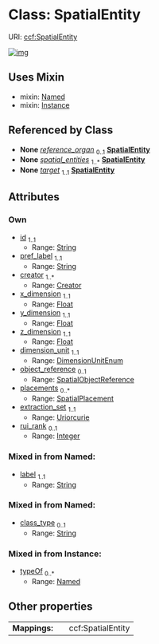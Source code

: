 
# Class: SpatialEntity




URI: [ccf:SpatialEntity](http://purl.org/ccf/SpatialEntity)


[![img](https://yuml.me/diagram/nofunky;dir:TB/class/[SpatialPlacement],[SpatialObjectReference],[SpatialPlacement]<placements%200..*-++[SpatialEntity&#124;id:string;pref_label:string;x_dimension:float;y_dimension:float;z_dimension:float;dimension_unit:DimensionUnitEnum;extraction_set:uriorcurie;rui_rank:integer%20%3F;label:string;class_type:string%20%3F],[SpatialObjectReference]<object_reference%200..1-++[SpatialEntity],[Creator]<creator%201..*-++[SpatialEntity],[LandmarkData]++-%20spatial_entities%201..*>[SpatialEntity],[SpatialPlacement]-%20target%201..1>[SpatialEntity],[SpatialEntity]uses%20-.->[Named],[SpatialEntity]uses%20-.->[Instance],[Named],[LandmarkData],[Instance],[Creator])](https://yuml.me/diagram/nofunky;dir:TB/class/[SpatialPlacement],[SpatialObjectReference],[SpatialPlacement]<placements%200..*-++[SpatialEntity&#124;id:string;pref_label:string;x_dimension:float;y_dimension:float;z_dimension:float;dimension_unit:DimensionUnitEnum;extraction_set:uriorcurie;rui_rank:integer%20%3F;label:string;class_type:string%20%3F],[SpatialObjectReference]<object_reference%200..1-++[SpatialEntity],[Creator]<creator%201..*-++[SpatialEntity],[LandmarkData]++-%20spatial_entities%201..*>[SpatialEntity],[SpatialPlacement]-%20target%201..1>[SpatialEntity],[SpatialEntity]uses%20-.->[Named],[SpatialEntity]uses%20-.->[Instance],[Named],[LandmarkData],[Instance],[Creator])

## Uses Mixin

 *  mixin: [Named](Named.md)
 *  mixin: [Instance](Instance.md)

## Referenced by Class

 *  **None** *[reference_organ](reference_organ.md)*  <sub>0..1</sub>  **[SpatialEntity](SpatialEntity.md)**
 *  **None** *[spatial_entities](spatial_entities.md)*  <sub>1..\*</sub>  **[SpatialEntity](SpatialEntity.md)**
 *  **None** *[target](target.md)*  <sub>1..1</sub>  **[SpatialEntity](SpatialEntity.md)**

## Attributes


### Own

 * [id](id.md)  <sub>1..1</sub>
     * Range: [String](types/String.md)
 * [pref_label](pref_label.md)  <sub>1..1</sub>
     * Range: [String](types/String.md)
 * [creator](creator.md)  <sub>1..\*</sub>
     * Range: [Creator](Creator.md)
 * [x_dimension](x_dimension.md)  <sub>1..1</sub>
     * Range: [Float](types/Float.md)
 * [y_dimension](y_dimension.md)  <sub>1..1</sub>
     * Range: [Float](types/Float.md)
 * [z_dimension](z_dimension.md)  <sub>1..1</sub>
     * Range: [Float](types/Float.md)
 * [dimension_unit](dimension_unit.md)  <sub>1..1</sub>
     * Range: [DimensionUnitEnum](DimensionUnitEnum.md)
 * [object_reference](object_reference.md)  <sub>0..1</sub>
     * Range: [SpatialObjectReference](SpatialObjectReference.md)
 * [placements](placements.md)  <sub>0..\*</sub>
     * Range: [SpatialPlacement](SpatialPlacement.md)
 * [extraction_set](extraction_set.md)  <sub>1..1</sub>
     * Range: [Uriorcurie](types/Uriorcurie.md)
 * [rui_rank](rui_rank.md)  <sub>0..1</sub>
     * Range: [Integer](types/Integer.md)

### Mixed in from Named:

 * [label](label.md)  <sub>1..1</sub>
     * Range: [String](types/String.md)

### Mixed in from Named:

 * [class_type](class_type.md)  <sub>0..1</sub>
     * Range: [String](types/String.md)

### Mixed in from Instance:

 * [typeOf](typeOf.md)  <sub>0..\*</sub>
     * Range: [Named](Named.md)

## Other properties

|  |  |  |
| --- | --- | --- |
| **Mappings:** | | ccf:SpatialEntity |

